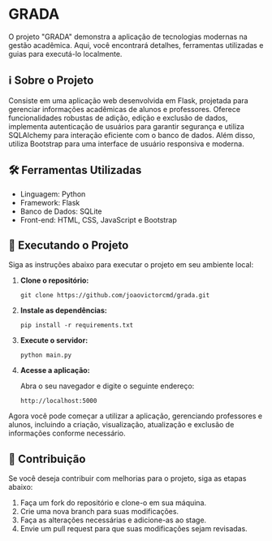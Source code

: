 # GRADA

O projeto "GRADA" demonstra a aplicação de tecnologias modernas na gestão acadêmica. Aqui, você encontrará detalhes, ferramentas utilizadas e guias para executá-lo localmente.

## ℹ️ Sobre o Projeto
Consiste em uma aplicação web desenvolvida em Flask, projetada para gerenciar informações acadêmicas de alunos e professores. Oferece funcionalidades robustas de adição, edição e exclusão de dados, implementa autenticação de usuários para garantir segurança e utiliza SQLAlchemy para interação eficiente com o banco de dados. Além disso, utiliza Bootstrap para uma interface de usuário responsiva e moderna.

## 🛠️ Ferramentas Utilizadas

- Linguagem: Python
- Framework: Flask
- Banco de Dados: SQLite
- Front-end: HTML, CSS, JavaScript e Bootstrap

## 🚀 Executando o Projeto

Siga as instruções abaixo para executar o projeto em seu ambiente local:

1. **Clone o repositório:**

   ```
   git clone https://github.com/joaovictorcmd/grada.git
   ```

1. **Instale as dependências:**

   ```
   pip install -r requirements.txt
   ```

1. **Execute o servidor:**

   ```
   python main.py
   ```

1. **Acesse a aplicação:**

   Abra o seu navegador e digite o seguinte endereço:

   ```
   http://localhost:5000
   ```

Agora você pode começar a utilizar a aplicação, gerenciando professores e alunos, incluindo a criação, visualização, atualização e exclusão de informações conforme necessário.

## 📝 Contribuição

Se você deseja contribuir com melhorias para o projeto, siga as etapas abaixo:

1. Faça um fork do repositório e clone-o em sua máquina.
1. Crie uma nova branch para suas modificações.
1. Faça as alterações necessárias e adicione-as ao stage.
1. Envie um pull request para que suas modificações sejam revisadas.
